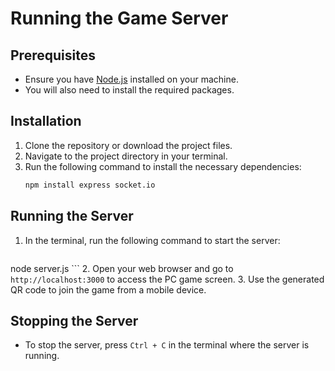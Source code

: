 ###

# Running the Game Server

## Prerequisites
- Ensure you have [Node.js](https://nodejs.org/) installed on your machine.
- You will also need to install the required packages.

## Installation
1. Clone the repository or download the project files.
2. Navigate to the project directory in your terminal.
3. Run the following command to install the necessary dependencies:
   ```bash
   npm install express socket.io
   ```

## Running the Server
1. In the terminal, run the following command to start the server:
   ```bash
 node server.js
    ```
2. Open your web browser and go to `http://localhost:3000` to access the PC game screen.
3. Use the generated QR code to join the game from a mobile device.

## Stopping the Server
- To stop the server, press `Ctrl + C` in the terminal where the server is running.
